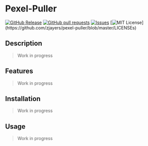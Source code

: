 # Pexel-Puller
[![GitHub Release](https://img.shields.io/github/release/zjayers/pexel-puller.svg?style=flat)]()
[![GitHub pull requests](https://img.shields.io/github/issues-pr/zjayers/pexel-puller.svg?style=flat)]()
[![Issues](https://img.shields.io/github/issues-raw/zjayers/pexel-puller.svg?maxAge=25000)](https://github.com/zjayers/pexel-puller/issues)
[![MIT License](https://img.shields.io/apm/l/atomic-ui.svg?)](https://github.com/zjayers/pexel-puller/blob/master/LICENSEs)

## Description

> Work in progress

## Features

> Work in progress

## Installation

> Work in progress

## Usage

> Work in progress